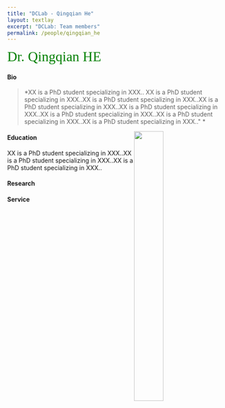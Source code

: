 ```yaml
---
title: "DCLab - Qingqian He"
layout: textlay
excerpt: "DCLab: Team members"
permalink: /people/qingqian_he
---
```


<font size="6"
face="verdana"
color="green"> 
Dr. Qingqian HE<br> 
</font>

#### Bio

> *XX is a PhD student specializing in XXX.. XX is a PhD student specializing in XXX..XX is a PhD student specializing in XXX..XX is a PhD student specializing in XXX..XX is a PhD student specializing in XXX..XX is a PhD student specializing in XXX..XX is a PhD student specializing in XXX..XX is a PhD student specializing in XXX.." *


<figure class="ribbon">
   <img src="{{ site.url }}{{ site.baseurl }}/images/logopic/sss.jpeg" style="width: 40%; float: right; border: 10px">
</figure>

#### Education

XX is a PhD student specializing in XXX..XX is a PhD student specializing in XXX..XX is a PhD student specializing in XXX..

#### Research

#### Service 


